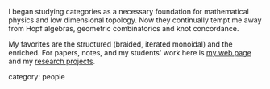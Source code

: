 I began studying categories as a necessary foundation for mathematical physics and low dimensional topology. Now they continually tempt me away from Hopf algebras, geometric combinatorics and knot concordance.

My favorites are the structured (braided, iterated monoidal) and the enriched. For papers, notes, and my students' work here is [my web page](http://faculty.tnstate.edu/sforcey/) and my [research projects](http://faculty.tnstate.edu/sforcey/class_home/research.htm).

category: people